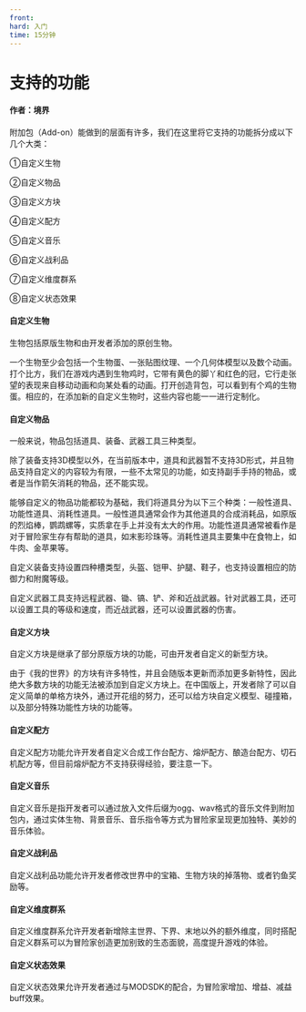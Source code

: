 ```yaml
---
front:
hard: 入门
time: 15分钟
---
```


# 支持的功能

#### 作者：境界



附加包（Add-on）能做到的层面有许多，我们在这里将它支持的功能拆分成以下几个大类：

①自定义生物

②自定义物品

③自定义方块

④自定义配方

⑤自定义音乐

⑥自定义战利品

⑦自定义维度群系

⑧自定义状态效果



#### 自定义生物

生物包括原版生物和由开发者添加的原创生物。

一个生物至少会包括一个生物蛋、一张贴图纹理、一个几何体模型以及数个动画。打个比方，我们在游戏内遇到生物鸡时，它带有黄色的脚丫和红色的冠，它行走张望的表现来自移动动画和向某处看的动画。打开创造背包，可以看到有个鸡的生物蛋。相应的，在添加新的自定义生物时，这些内容也能一一进行定制化。



#### 自定义物品

一般来说，物品包括道具、装备、武器工具三种类型。

除了装备支持3D模型以外，在当前版本中，道具和武器暂不支持3D形式，并且物品支持自定义的内容较为有限，一些不太常见的功能，如支持副手手持的物品，或者是当作箭矢消耗的物品，还不能实现。

能够自定义的物品功能都较为基础，我们将道具分为以下三个种类：一般性道具、功能性道具、消耗性道具。一般性道具通常会作为其他道具的合成消耗品，如原版的烈焰棒，鹦鹉螺等，实质拿在手上并没有太大的作用。功能性道具通常被看作是对于冒险家生存有帮助的道具，如末影珍珠等。消耗性道具主要集中在食物上，如牛肉、金苹果等。

自定义装备支持设置四种槽类型，头盔、铠甲、护腿、鞋子，也支持设置相应的防御力和附魔等级。

自定义武器工具支持远程武器、锄、镐、铲、斧和近战武器。针对武器工具，还可以设置工具的等级和速度，而近战武器，还可以设置武器的伤害。



#### 自定义方块

自定义方块是继承了部分原版方块的功能，可由开发者自定义的新型方块。

由于《我的世界》的方块有许多特性，并且会随版本更新而添加更多新特性，因此绝大多数方块的功能无法被添加到自定义方块上。在中国版上，开发者除了可以自定义简单的单格方块外，通过开花组的努力，还可以给方块自定义模型、碰撞箱，以及部分特殊功能性方块的功能等。



#### 自定义配方

自定义配方功能允许开发者自定义合成工作台配方、熔炉配方、酿造台配方、切石机配方等，但目前熔炉配方不支持获得经验，要注意一下。



#### 自定义音乐

自定义音乐是指开发者可以通过放入文件后缀为ogg、wav格式的音乐文件到附加包内，通过实体生物、背景音乐、音乐指令等方式为冒险家呈现更加独特、美妙的音乐体验。



#### 自定义战利品

自定义战利品功能允许开发者修改世界中的宝箱、生物方块的掉落物、或者钓鱼奖励等。



#### 自定义维度群系

自定义维度群系允许开发者新增除主世界、下界、末地以外的额外维度，同时搭配自定义群系可以为冒险家创造更加别致的生态面貌，高度提升游戏的体验。



#### 自定义状态效果

自定义状态效果允许开发者通过与MODSDK的配合，为冒险家增加、增益、减益buff效果。